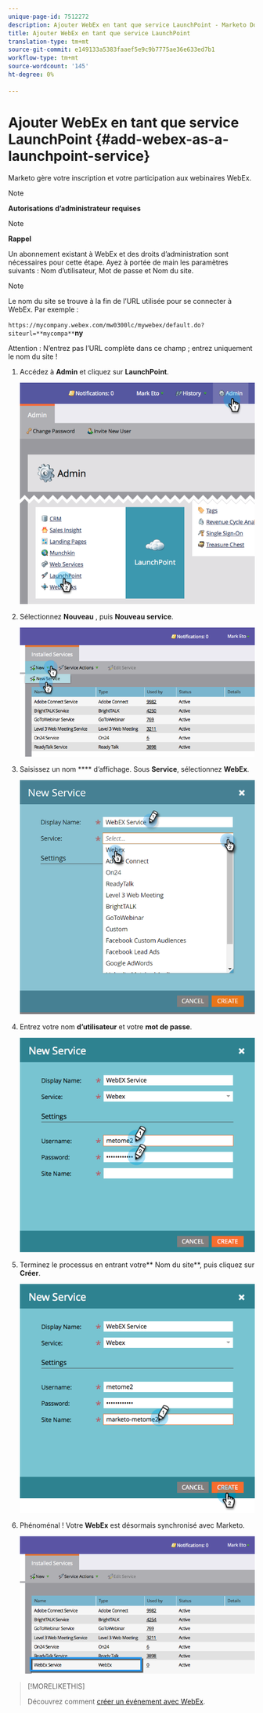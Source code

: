 ```yaml
---
unique-page-id: 7512272
description: Ajouter WebEx en tant que service LaunchPoint - Marketo Docs - Documentation du produit
title: Ajouter WebEx en tant que service LaunchPoint
translation-type: tm+mt
source-git-commit: e149133a5383faaef5e9c9b7775ae36e633ed7b1
workflow-type: tm+mt
source-wordcount: '145'
ht-degree: 0%

---
```



# Ajouter WebEx en tant que service LaunchPoint {#add-webex-as-a-launchpoint-service}

Marketo gère votre inscription et votre participation aux webinaires WebEx.

>[!NOTE]
>
>**Autorisations d’administrateur requises**

>[!NOTE]
>
>**Rappel**
>
>Un abonnement existant à WebEx et des droits d’administration sont nécessaires pour cette étape. Ayez à portée de main les paramètres suivants : Nom d’utilisateur, Mot de passe et Nom du site.

>[!NOTE]
>
>Le nom du site se trouve à la fin de l’URL utilisée pour se connecter à WebEx. Par exemple :
>
>`https://mycompany.webex.com/mw0300lc/mywebex/default.do?siteurl=**mycompa**`**ny**
>
>Attention : N’entrez pas l’URL complète dans ce champ ; entrez uniquement le nom du site !

1. Accédez à **Admin** et cliquez sur **LaunchPoint**.

   ![](assets/image2015-4-23-11-3a20-3a43.png)

1. Sélectionnez **Nouveau** , puis **Nouveau service**.

   ![](assets/webex-new-service.png)

1. Saisissez un nom **** d’affichage. Sous **Service**, sélectionnez **WebEx**.

   ![](assets/new-service-webex.png)

1. Entrez votre nom **d’utilisateur** et votre **mot de passe**.

   ![](assets/image2015-4-24-18-3a56-3a56.png)

1. Terminez le processus en entrant votre** Nom du site**, puis cliquez sur **Créer**.

   ![](assets/image2015-4-24-18-3a58-3a43.png)

1. Phénoménal ! Votre **WebEx** est désormais synchronisé avec Marketo.

   ![](assets/webex.png)

>[!MORELIKETHIS]
>
>Découvrez comment [créer un événement avec WebEx](../../../product-docs/demand-generation/events/create-an-event/create-an-event-with-webex.md).

